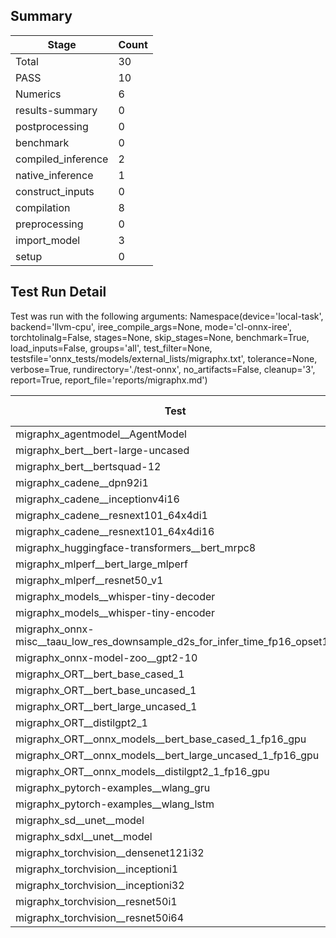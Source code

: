 ## Summary

|Stage|Count|
|--|--|
| Total | 30 |
| PASS | 10 |
| Numerics | 6 |
| results-summary | 0 |
| postprocessing | 0 |
| benchmark | 0 |
| compiled_inference | 2 |
| native_inference | 1 |
| construct_inputs | 0 |
| compilation | 8 |
| preprocessing | 0 |
| import_model | 3 |
| setup | 0 |

## Test Run Detail 
Test was run with the following arguments:
Namespace(device='local-task', backend='llvm-cpu', iree_compile_args=None, mode='cl-onnx-iree', torchtolinalg=False, stages=None, skip_stages=None, benchmark=True, load_inputs=False, groups='all', test_filter=None, testsfile='onnx_tests/models/external_lists/migraphx.txt', tolerance=None, verbose=True, rundirectory='./test-onnx', no_artifacts=False, cleanup='3', report=True, report_file='reports/migraphx.md')

| Test | Exit Status | Mean Benchmark Time (ms) | Notes |
|--|--|--|--|
| migraphx_agentmodel__AgentModel | compilation | None | |
| migraphx_bert__bert-large-uncased | compilation | None | |
| migraphx_bert__bertsquad-12 | compilation | None | |
| migraphx_cadene__dpn92i1 | PASS | 533.4422619392474 | |
| migraphx_cadene__inceptionv4i16 | PASS | 26726.399255916476 | |
| migraphx_cadene__resnext101_64x4di1 | PASS | 1441.7210562775533 | |
| migraphx_cadene__resnext101_64x4di16 | PASS | 6430.909517531593 | |
| migraphx_huggingface-transformers__bert_mrpc8 | compilation | None | |
| migraphx_mlperf__bert_large_mlperf | Numerics | 8405.991832415262 | |
| migraphx_mlperf__resnet50_v1 | PASS | 218.22991429103743 | |
| migraphx_models__whisper-tiny-decoder | compiled_inference | None | |
| migraphx_models__whisper-tiny-encoder | native_inference | None | |
| migraphx_onnx-misc__taau_low_res_downsample_d2s_for_infer_time_fp16_opset11 | import_model | None | |
| migraphx_onnx-model-zoo__gpt2-10 | compilation | None | |
| migraphx_ORT__bert_base_cased_1 | Numerics | 814.3665511161089 | |
| migraphx_ORT__bert_base_uncased_1 | compilation | None | |
| migraphx_ORT__bert_large_uncased_1 | Numerics | 2761.1426059156656 | |
| migraphx_ORT__distilgpt2_1 | compiled_inference | None | |
| migraphx_ORT__onnx_models__bert_base_cased_1_fp16_gpu | Numerics | 2852.3064696540437 | |
| migraphx_ORT__onnx_models__bert_large_uncased_1_fp16_gpu | Numerics | 6958.1228997558355 | |
| migraphx_ORT__onnx_models__distilgpt2_1_fp16_gpu | Numerics | 102.40356220553319 | |
| migraphx_pytorch-examples__wlang_gru | compilation | None | |
| migraphx_pytorch-examples__wlang_lstm | compilation | None | |
| migraphx_sd__unet__model | import_model | None | |
| migraphx_sdxl__unet__model | import_model | None | |
| migraphx_torchvision__densenet121i32 | PASS | 2757.744944964846 | |
| migraphx_torchvision__inceptioni1 | PASS | 706.3797768205404 | |
| migraphx_torchvision__inceptioni32 | PASS | 22524.353226025898 | |
| migraphx_torchvision__resnet50i1 | PASS | 277.01364550739527 | |
| migraphx_torchvision__resnet50i64 | PASS | 11453.127119069299 | |
